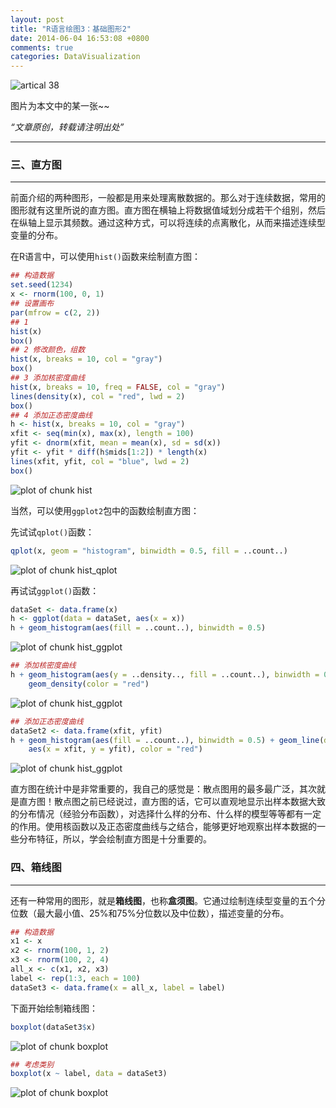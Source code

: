 ```yaml
---
layout: post
title: "R语言绘图3：基础图形2"
date: 2014-06-04 16:53:08 +0800
comments: true
categories: DataVisualization
---
```


![artical 38](/images/artical/artical38.jpg)
<!-- more -->

图片为本文中的某一张~~

*“文章原创，转载请注明出处”*

***

### 三、直方图
***

前面介绍的两种图形，一般都是用来处理离散数据的。那么对于连续数据，常用的图形就有这里所说的直方图。直方图在横轴上将数据值域划分成若干个组别，然后在纵轴上显示其频数。通过这种方式，可以将连续的点离散化，从而来描述连续型变量的分布。

在R语言中，可以使用`hist()`函数来绘制直方图：


```r
## 构造数据
set.seed(1234)
x <- rnorm(100, 0, 1)
## 设置画布
par(mfrow = c(2, 2))
## 1
hist(x)
box()
## 2 修改颜色，组数
hist(x, breaks = 10, col = "gray")
box()
## 3 添加核密度曲线
hist(x, breaks = 10, freq = FALSE, col = "gray")
lines(density(x), col = "red", lwd = 2)
box()
## 4 添加正态密度曲线
h <- hist(x, breaks = 10, col = "gray")
xfit <- seq(min(x), max(x), length = 100)
yfit <- dnorm(xfit, mean = mean(x), sd = sd(x))
yfit <- yfit * diff(h$mids[1:2]) * length(x)
lines(xfit, yfit, col = "blue", lwd = 2)
box()
```

![plot of chunk hist](/images/a38/hist.png)


当然，可以使用`ggplot2`包中的函数绘制直方图：

先试试`qplot()`函数：


```r
qplot(x, geom = "histogram", binwidth = 0.5, fill = ..count..)
```

![plot of chunk hist_qplot](/images/a38/hist_qplot.png)


再试试`ggplot()`函数：


```r
dataSet <- data.frame(x)
h <- ggplot(data = dataSet, aes(x = x))
h + geom_histogram(aes(fill = ..count..), binwidth = 0.5)
```

![plot of chunk hist_ggplot](/images/a38/hist_ggplot1.png)

```r
## 添加核密度曲线
h + geom_histogram(aes(y = ..density.., fill = ..count..), binwidth = 0.5) +
    geom_density(color = "red")
```

![plot of chunk hist_ggplot](/images/a38/hist_ggplot2.png)

```r
## 添加正态密度曲线
dataSet2 <- data.frame(xfit, yfit)
h + geom_histogram(aes(fill = ..count..), binwidth = 0.5) + geom_line(data = dataSet2,
    aes(x = xfit, y = yfit), color = "red")
```

![plot of chunk hist_ggplot](/images/a38/hist_ggplot3.png)


直方图在统计中是非常重要的，我自己的感觉是：散点图用的最多最广泛，其次就是直方图！散点图之前已经说过，直方图的话，它可以直观地显示出样本数据大致的分布情况（经验分布函数），对选择什么样的分布、什么样的模型等等都有一定的作用。使用核函数以及正态密度曲线与之结合，能够更好地观察出样本数据的一些分布特征，所以，学会绘制直方图是十分重要的。

### 四、箱线图
***

还有一种常用的图形，就是**箱线图**，也称**盒须图**。它通过绘制连续型变量的五个分位数（最大最小值、25%和75%分位数以及中位数），描述变量的分布。


```r
## 构造数据
x1 <- x
x2 <- rnorm(100, 1, 2)
x3 <- rnorm(100, 2, 4)
all_x <- c(x1, x2, x3)
label <- rep(1:3, each = 100)
dataSet3 <- data.frame(x = all_x, label = label)
```


下面开始绘制箱线图：


```r
boxplot(dataSet3$x)
```

![plot of chunk boxplot](/images/a38/boxplot1.png)

```r
## 考虑类别
boxplot(x ~ label, data = dataSet3)
```

![plot of chunk boxplot](/images/a38/boxplot2.png)


